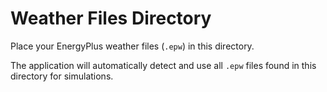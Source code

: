 # Weather Files Directory

Place your EnergyPlus weather files (`.epw`) in this directory.

The application will automatically detect and use all `.epw` files found in this directory for simulations.

